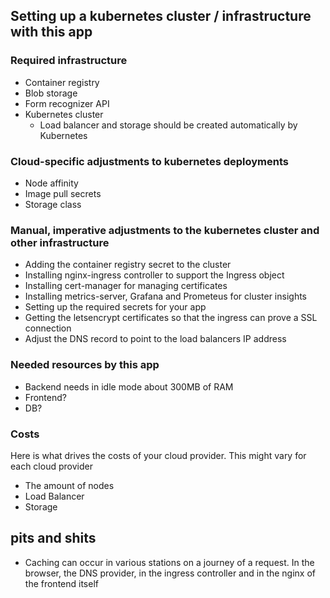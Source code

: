 ## Setting up a kubernetes cluster / infrastructure with this app
### Required infrastructure
- Container registry
- Blob storage
- Form recognizer API
- Kubernetes cluster
  - Load balancer and storage should be created automatically by Kubernetes 

### Cloud-specific adjustments to kubernetes deployments
- Node affinity
- Image pull secrets
- Storage class


### Manual, imperative adjustments to the kubernetes cluster and other infrastructure
- Adding the container registry secret to the cluster
- Installing nginx-ingress controller to support the Ingress object
- Installing cert-manager for managing certificates
- Installing metrics-server, Grafana and Prometeus for cluster insights
- Setting up the required secrets for your app
- Getting the letsencrypt certificates so that the ingress can prove a SSL connection
- Adjust the DNS record to point to the load balancers IP address

### Needed resources by this app
- Backend needs in idle mode about 300MB of RAM
- Frontend?
- DB?

### Costs
Here is what drives the costs of your cloud provider. This might vary for each cloud provider
- The amount of nodes
- Load Balancer
- Storage

## pits and shits
- Caching can occur in various stations on a journey of a request. In the browser,
  the DNS provider, in the ingress controller and in the nginx of the frontend itself

